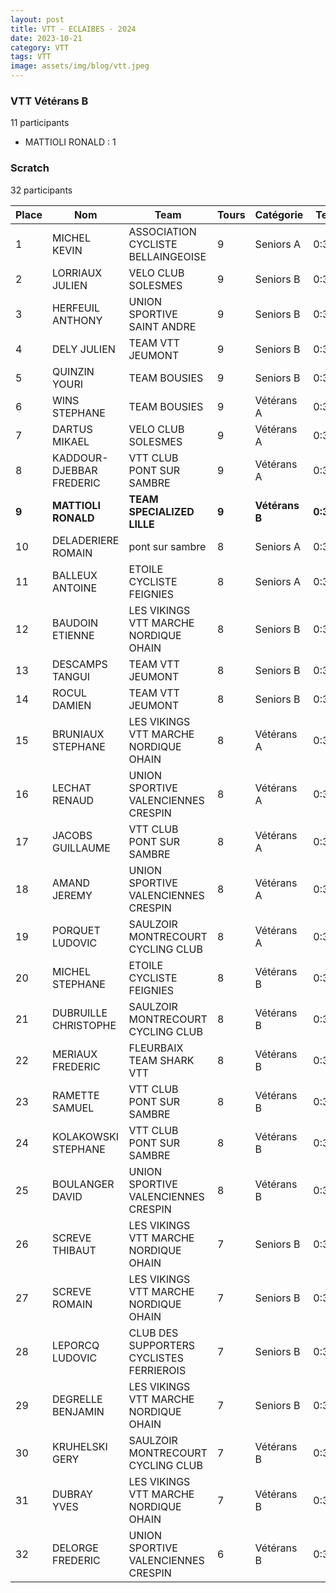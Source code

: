 ```yaml
---
layout: post
title: VTT - ECLAIBES - 2024
date: 2023-10-21
category: VTT
tags: VTT
image: assets/img/blog/vtt.jpeg
---
```


### VTT Vétérans B
11 participants
- MATTIOLI RONALD : 1

### Scratch
32 participants

| Place | Nom | Team | Tours | Catégorie | Temps |
|---|---|---|---|---|---|
| 1 | MICHEL KEVIN | ASSOCIATION CYCLISTE BELLAINGEOISE | 9 | Seniors A | 0:38:53 | 
| 2 | LORRIAUX JULIEN | VELO CLUB SOLESMES | 9 | Seniors B | 0:38:53 | 
| 3 | HERFEUIL ANTHONY | UNION SPORTIVE SAINT ANDRE | 9 | Seniors B | 0:38:53 | 
| 4 | DELY JULIEN | TEAM VTT JEUMONT | 9 | Seniors B | 0:38:53 | 
| 5 | QUINZIN YOURI | TEAM BOUSIES | 9 | Seniors B | 0:38:53 | 
| 6 | WINS STEPHANE | TEAM BOUSIES | 9 | Vétérans A | 0:38:53 | 
| 7 | DARTUS MIKAEL | VELO CLUB SOLESMES | 9 | Vétérans A | 0:38:53 | 
| 8 | KADDOUR-DJEBBAR FREDERIC | VTT  CLUB PONT SUR SAMBRE | 9 | Vétérans A | 0:38:53 | 
| **9** | **MATTIOLI RONALD** | **TEAM SPECIALIZED LILLE** | **9** | **Vétérans B** | **0:38:53** | 
| 10 | DELADERIERE ROMAIN | pont sur sambre | 8 | Seniors A | 0:38:53 | 
| 11 | BALLEUX ANTOINE | ETOILE CYCLISTE FEIGNIES | 8 | Seniors A | 0:38:53 | 
| 12 | BAUDOIN ETIENNE | LES VIKINGS VTT MARCHE NORDIQUE OHAIN | 8 | Seniors B | 0:38:53 | 
| 13 | DESCAMPS TANGUI | TEAM VTT JEUMONT | 8 | Seniors B | 0:38:53 | 
| 14 | ROCUL DAMIEN | TEAM VTT JEUMONT | 8 | Seniors B | 0:38:53 | 
| 15 | BRUNIAUX STEPHANE | LES VIKINGS VTT MARCHE NORDIQUE OHAIN | 8 | Vétérans A | 0:38:53 | 
| 16 | LECHAT RENAUD | UNION SPORTIVE VALENCIENNES CRESPIN | 8 | Vétérans A | 0:38:53 | 
| 17 | JACOBS GUILLAUME | VTT  CLUB PONT SUR SAMBRE | 8 | Vétérans A | 0:38:53 | 
| 18 | AMAND JEREMY | UNION SPORTIVE VALENCIENNES CRESPIN | 8 | Vétérans A | 0:38:53 | 
| 19 | PORQUET LUDOVIC | SAULZOIR MONTRECOURT CYCLING CLUB | 8 | Vétérans A | 0:38:53 | 
| 20 | MICHEL STEPHANE | ETOILE CYCLISTE FEIGNIES | 8 | Vétérans B | 0:38:53 | 
| 21 | DUBRUILLE CHRISTOPHE | SAULZOIR MONTRECOURT CYCLING CLUB | 8 | Vétérans B | 0:38:53 | 
| 22 | MERIAUX FREDERIC | FLEURBAIX TEAM SHARK VTT | 8 | Vétérans B | 0:38:53 | 
| 23 | RAMETTE SAMUEL | VTT  CLUB PONT SUR SAMBRE | 8 | Vétérans B | 0:38:53 | 
| 24 | KOLAKOWSKI STEPHANE | VTT  CLUB PONT SUR SAMBRE | 8 | Vétérans B | 0:38:53 | 
| 25 | BOULANGER DAVID | UNION SPORTIVE VALENCIENNES CRESPIN | 8 | Vétérans B | 0:38:53 | 
| 26 | SCREVE THIBAUT | LES VIKINGS VTT MARCHE NORDIQUE OHAIN | 7 | Seniors B | 0:38:53 | 
| 27 | SCREVE ROMAIN | LES VIKINGS VTT MARCHE NORDIQUE OHAIN | 7 | Seniors B | 0:38:53 | 
| 28 | LEPORCQ LUDOVIC | CLUB DES SUPPORTERS CYCLISTES FERRIEROIS | 7 | Seniors B | 0:38:53 | 
| 29 | DEGRELLE BENJAMIN | LES VIKINGS VTT MARCHE NORDIQUE OHAIN | 7 | Seniors B | 0:38:53 | 
| 30 | KRUHELSKI GERY | SAULZOIR MONTRECOURT CYCLING CLUB | 7 | Vétérans B | 0:38:53 | 
| 31 | DUBRAY YVES | LES VIKINGS VTT MARCHE NORDIQUE OHAIN | 7 | Vétérans B | 0:38:53 | 
| 32 | DELORGE FREDERIC | UNION SPORTIVE VALENCIENNES CRESPIN | 6 | Vétérans B | 0:38:53 | 
